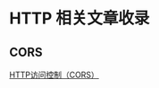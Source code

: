 # HTTP 相关文章收录

## CORS

[HTTP访问控制（CORS）](https://developer.mozilla.org/zh-CN/docs/Web/HTTP/Access_control_CORS)